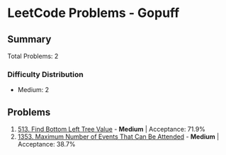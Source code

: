 # LeetCode Problems - Gopuff

## Summary
Total Problems: 2

### Difficulty Distribution

- Medium: 2

## Problems

1. [513. Find Bottom Left Tree Value](https://leetcode.com/problems/find-bottom-left-tree-value/) - **Medium** | Acceptance: 71.9%
2. [1353. Maximum Number of Events That Can Be Attended](https://leetcode.com/problems/maximum-number-of-events-that-can-be-attended/) - **Medium** | Acceptance: 38.7%